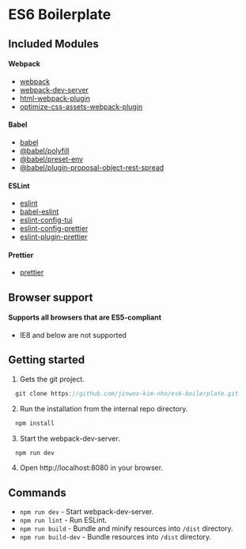 # ES6 Boilerplate

## Included Modules

#### Webpack
* [webpack](https://webpack.js.org/)
* [webpack-dev-server](https://github.com/webpack/webpack-dev-server)
* [html-webpack-plugin](https://github.com/jantimon/html-webpack-plugin)
* [optimize-css-assets-webpack-plugin](https://www.npmjs.com/package/optimize-css-assets-webpack-plugin)

#### Babel
* [babel](https://babeljs.io/)
* [@babel/polyfill](https://babeljs.io/docs/en/babel-polyfill)
* [@babel/preset-env](https://github.com/babel/babel/tree/master/packages/babel-preset-env)
* [@babel/plugin-proposal-object-rest-spread](https://github.com/babel/babel/tree/master/packages/babel-plugin-proposal-object-rest-spread)


#### ESLint
* [eslint](https://eslint.org/)
* [babel-eslint](https://github.com/babel/babel-eslint)
* [eslint-config-tui](https://github.com/nhnent/tui.eslint.config)
* [eslint-config-prettier](https://github.com/prettier/eslint-config-prettier)
* [eslint-plugin-prettier](https://github.com/prettier/eslint-plugin-prettier)

#### Prettier
* [prettier](https://prettier.io/)

## Browser support

#### Supports all browsers that are ES5-compliant 

- IE8 and below are not supported

## Getting started

1. Gets the git project. 
```js
  git clone https://github.com/jinwoo-kim-nhn/es6-boilerplate.git
```
2. Run the installation from the internal repo directory.
```js
  npm install
```
3. Start the webpack-dev-server.
```js
  npm run dev
```
4. Open http://localhost:8080 in your browser.

## Commands
* `npm run dev` - Start webpack-dev-server.
* `npm run lint` - Run ESLint.
* `npm run build` - Bundle and minify resources into `/dist` directory.
* `npm run build-dev` - Bundle resources into `/dist` directory.

